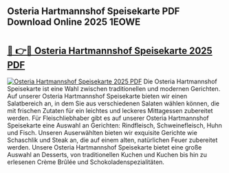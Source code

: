 ## Osteria Hartmannshof Speisekarte PDF Download Online 2025 1EOWE

# <h2><a href="http://gc98wk.nevu.top/?p=Osteria+Hartmannshof+Speisekarte">🔗 👉🔴 Osteria Hartmannshof Speisekarte 2025 PDF</a></h2>

[![Osteria Hartmannshof Speisekarte 2025 PDF](https://i.imgur.com/dBaPXMq.png)](http://gc98wk.nevu.top/?p=Osteria+Hartmannshof+Speisekarte)
Die Osteria Hartmannshof Speisekarte ist eine Wahl zwischen traditionellen und modernen Gerichten. Auf unserer Osteria Hartmannshof Speisekarte bieten wir einen Salatbereich an, in dem Sie aus verschiedenen Salaten wählen können, die mit frischen Zutaten für ein leichtes und leckeres Mittagessen zubereitet werden. Für Fleischliebhaber gibt es auf unserer Osteria Hartmannshof Speisekarte eine Auswahl an Gerichten: Rindfleisch, Schweinefleisch, Huhn und Fisch. Unseren Auserwählten bieten wir exquisite Gerichte wie Schaschlik und Steak an, die auf einem alten, natürlichen Feuer zubereitet werden. Unsere Osteria Hartmannshof Speisekarte bietet eine große Auswahl an Desserts, von traditionellen Kuchen und Kuchen bis hin zu erlesenen Crème Brûlée und Schokoladenspezialitäten.
